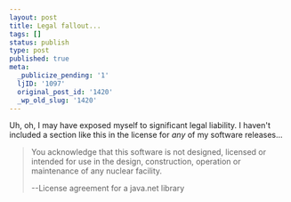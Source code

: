 ```yaml
---
layout: post
title: Legal fallout...
tags: []
status: publish
type: post
published: true
meta:
  _publicize_pending: '1'
  ljID: '1097'
  original_post_id: '1420'
  _wp_old_slug: '1420'
---
```

Uh, oh, I may have exposed myself to significant legal liability.  I haven't included a section like this in the license for <em>any</em> of my software releases...

> You acknowledge that this software is not designed, licensed or intended for use in the design, construction, operation or maintenance of any nuclear facility.
> 
> --License agreement for a java.net library